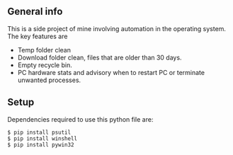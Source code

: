 ## General info
This is a side project of mine involving automation in the operating system. The key features are
* Temp folder clean
* Download folder clean, files that are older than 30 days.
* Empty recycle bin.
* PC hardware stats and advisory when to restart PC or terminate unwanted processes.

## Setup
Dependencies required to use this python file are:

```
$ pip install psutil
$ pip install winshell
$ pip install pywin32

```
